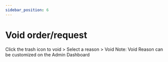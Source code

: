 ```yaml
---
sidebar_position: 6
---
```


# Void order/request

Click the trash icon to void > Select a reason > Void
Note: Void Reason can be customized on the Admin Dashboard
